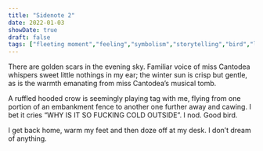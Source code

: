 ```yaml
---
title: "Sidenote 2"
date: 2022-01-03
showDate: true
draft: false
tags: ["fleeting moment","feeling","symbolism","storytelling","bird","light"]
---
```


There are golden scars in the evening sky. Familiar voice of miss Cantodea whispers sweet little nothings in my ear; the winter sun is crisp but gentle, as is the warmth emanating from miss Cantodea’s musical tomb.

A ruffled hooded crow is seemingly playing tag with me, flying from one portion of an embankment fence to another one further away and cawing. I bet it cries “WHY IS IT SO FUCKING COLD OUTSIDE”. I nod. Good bird.

I get back home, warm my feet and then doze off at my desk. I don’t dream of anything.